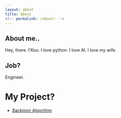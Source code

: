```yaml
---
layout: about
title: About
<!-- permalink: /about/ -->
---
```


## About me..

Hey, there. I'Koo.
I love python.
I love AI.
I love my wife.

## Job?

Engineer.

# My Project?

- [Backjoon Algorithm](https://github.com/Koo82/Algotirhm)
